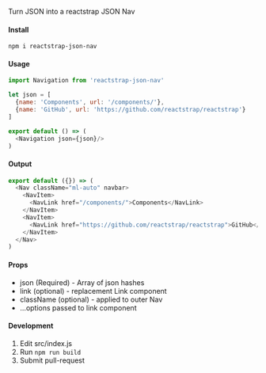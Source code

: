 Turn JSON into a reactstrap JSON Nav

#### Install
```
npm i reactstrap-json-nav
```

#### Usage
```js
import Navigation from 'reactstrap-json-nav'

let json = [
  {name: 'Components', url: '/components/'},
  {name: 'GitHub', url: 'https://github.com/reactstrap/reactstrap'}
]

export default () => (
  <Navigation json={json}/>
)
```

#### Output
```js
export default ({}) => (
  <Nav className="ml-auto" navbar>
    <NavItem>
      <NavLink href="/components/">Components</NavLink>
    </NavItem>
    <NavItem>
      <NavLink href="https://github.com/reactstrap/reactstrap">GitHub</NavLink>
    </NavItem>
  </Nav>
)
```

#### Props
* json (Required) - Array of json hashes
* link (optional) - replacement Link component
* className (optional) - applied to outer Nav
* ...options passed to link component

#### Development
1. Edit src/index.js
2. Run `npm run build`
3. Submit pull-request
